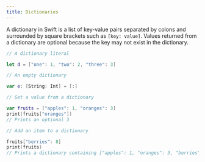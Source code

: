 ```yaml
---
title: Dictionaries
---
```


A dictionary in Swift is a list of key-value pairs separated by colons and surrounded by square brackets such as `[key: value]`. Values returned from a dictionary are optional because the key may not exist in the dictionary.

```swift
// A dictionary literal

let d = ["one": 1, "two": 2, "three": 3]

// An empty dictionary

var e: [String: Int] = [:]

// Get a value from a dictionary

var fruits = ["apples": 1, "oranges": 3]
print(fruits["oranges"])
// Prints an optional 3

// Add an item to a dictionary

fruits["berries": 8]
print(fruits)
// Prints a dictionary containing ["apples": 1, "oranges": 3, "berries": 8]
```
